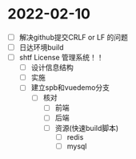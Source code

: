 # 2022-02-10
 - [ ] 解决github提交CRLF or LF 的问题
 - [ ] 日达环境build
 - [ ] shtf License 管理系统！！
   - [ ] 设计信息结构
   - [ ] 实施
   - [ ] 建立spb和vuedemo分支
     - [ ] 核对
       - [ ] 前端
       - [ ] 后端
       - [ ] 资源(快速build脚本)
         - [ ] redis
         - [ ] mysql